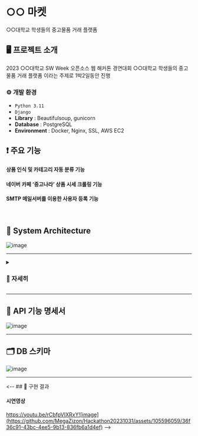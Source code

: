 # ○○ 마켓
○○대학교 학생들의 중고물품 거래 플랫폼 


## 🖥️ 프로젝트 소개
2023 ○○대학교 SW Week 오픈소스 웹 해커톤 경연대회
○○대학교 학생들의 중고물품 거래 플랫폼 이라는 주제로 1박2일동안 진행
<br>


### ⚙️ 개발 환경
- `Python 3.11`
- `Django`
- **Library** :  Beautifulsoup, gunicorn
- **Database** : PostgreSQL
- **Environment** : Docker, Nginx, SSL, AWS EC2


## ❗ 주요 기능
#### 상품 인식 및 카테고리 자동 분류 기능
#### 네이버 카페 ‘중고나라’ 상품 시세 크롤링 기능
#### SMTP 메일서버를 이용한 사용자 등록 기능
<br>

## 🧬 System Architecture

![image](https://github.com/MegaZizon/Hackathon20231031/assets/105596059/1d6ad761-831a-4fb1-ad35-3b07769fa84a)

---

<details><summary> <h3>🧾 자세히</h3> </summary>
 
---
 
## 🌕 메인 로직 


 가비아 웹 호스팅 업체에서 ciasom.shop 도메인 호스팅 받아 사용하였다.

 호스팅된 도메인은 AWS Route 53에서 AWS EC2 인스턴스로 라우팅 하였다.

 SSL/TLS 인증서를 발급받아 HTTPS를 적용하기 위해 nginx에서 certbot을 구성하여 Let’s Encrypt 서비스를 이용하여 인증서를 발급받았다.

 EC2 인스턴스에서 Docker를 설치한 뒤 Docker Container에서 Nginx, Postgre, Gunicorn과 Django를 실행하여 웹 서버를 구축하였다.

 nginx 에서 받은 사용자의 request를 장고 서버로 바로 보내면 배포 단계에서는 성능이나 효율상 문제가 있어 gunicorn과 같은 CGI의 일종인 WSGI(Web Server Gateway Interface)가 필요하다.

 WSGI는 멀티 쓰레드(multi-thread)를 생성할 수 있어 클라이언트 요청이 많아도 효율적으로 처리할 수 있다.

 WSGIApplication(Gunicorn)이 시작하면 워커(자식 프로세스)를 생성한다. 메인 쓰레드는 while문을 돌면서 워커들을 관리하며 각각 워커가 WSGIServer를 시작한다.

 WSGIServer의 핸들러인 WSGIHandler가 웹서버 요청을 받아 장고에 전달 후 결과를 받아 웹 서버에 응답한다.

 HTTPS로 온 사용자 요청은 Nginx에서 정적인 파일을 제공받고 gunicorn을 통해 동적인 로직을 제공받아 페이지가 표시된다.

## 🌙 상세 로직 


 사용자에게 인증 요청이 오면 구글 SMTP 서버를 사용하여 인증을 보낸다.

 사용자에게 카테고리 분류 요청이 오면 http://aiopen.etri.re.kr:8000/ObjectDetect에 이미지를 base64로 인코딩하여 API키와 함께 request를 보내 json으로 응답을 받은 뒤. 정확도가 0.8 이상일 경우 사용자에게 문자열을 응답한다.

 사용자에게 시세 검색 요청이 오면 https://web.joongna.com/search/{물품명}?sort=RECENT_SORT 에 request 요청을 보내 HTML을 BeautifulSoup로 파싱한 뒤 id값이 product-item-price-title-1인 요소를 선택한다.

 시세 데이터들 중에서 이상치를 제거하고 유효한 값들만 남긴뒤 이 정보를 사용자에게 전송한다. 
 
 
</details>

---

## 🔗 API 기능 명세서
  
![image](https://github.com/MegaZizon/Hackathon20231031/assets/105596059/4a7d1517-7a9c-4854-89fa-d0e5f9bbcf0b)



---

## 🗂️ DB 스키마

![image](https://github.com/MegaZizon/Hackathon20231031/assets/105596059/d62918be-4293-464f-a18e-f1562ff3c182)


---
<-- ## 🚩 구현 결과



#### 시연영상

https://youtu.be/rCbfpVIXRxY![image](https://github.com/MegaZizon/Hackathon20231031/assets/105596059/36f36c91-43bc-4ee5-9b13-836fb6a1d4ef)
-->


